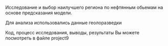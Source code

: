 Исследование и выбор наилучшего региона по нефтянным обьемам на основе предсказания модели.

Для анализа использовались данные геолоразведки

Код, процесс исследования, выводы, результаты Вы можете посмотреть в файле project9

